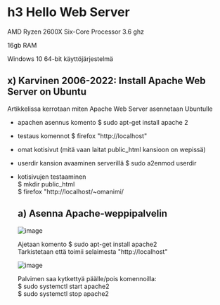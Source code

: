 # h3 Hello Web Server


AMD Ryzen 2600X Six-Core Processor 3.6 ghz

16gb RAM

Windows 10 64-bit käyttöjärjestelmä

## x) Karvinen 2006-2022: Install Apache Web Server on Ubuntu 

Artikkelissa kerrotaan miten Apache Web Server asennetaan Ubuntulle  


- apachen asennus komento $ sudo apt-get install apache 2
- testaus komennot $ firefox "http://localhost"
- omat kotisivut (mitä vaan laitat public_html kansioon on wepissä)
- userdir kansion avaaminen serverillä $ sudo a2enmod userdir
- kotisivujen testaaminen  
  $ mkdir public_html  
  $ firefox "http://localhost/~omanimi/

  ## a) Asenna Apache-weppipalvelin

  ![image](https://github.com/aarott/linuxpalvelimet/assets/78908566/0dedc2f9-f41a-45a1-9eb0-572de5d6283c)

  Ajetaan komento $ sudo apt-get install apache2  
  Tarkistetaan että toimii selaimesta "http://localhost"

  ![image](https://github.com/aarott/linuxpalvelimet/assets/78908566/4ea86877-2abf-4d97-bb09-95c753591be0)

  Palvimen saa kytkettyä päälle/pois komennoilla:  
  $ sudo systemctl start apache2  
  $ sudo systemctl stop apache2

  


  

  


  



  

  

  



